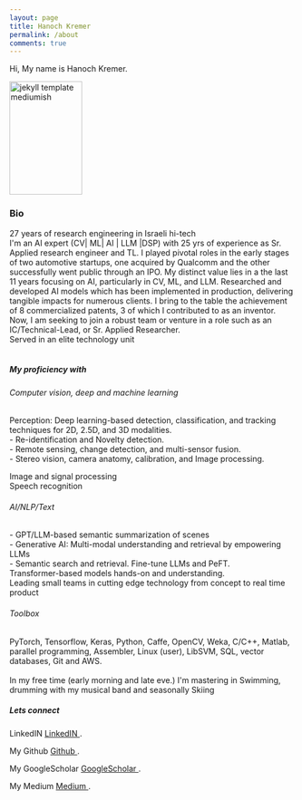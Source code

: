 ```yaml
---
layout: page
title: Hanoch Kremer
permalink: /about
comments: true
---
```


<div class="row justify-content-between">
<div class="col-md-8 pr-5">

<p>Hi, My name is Hanoch Kremer.</p>

<p class="mb-5"><img class="featured-image img-fluid" src="{{site.baseurl}}/assets/images/portrait.JPG" alt="jekyll template mediumish" height="200" width="128"/></p>
<h3>Bio</h3>

<p>27 years of research engineering in Israeli hi-tech<br>
I'm an AI expert (CV| ML| AI | LLM |DSP) with 25 yrs of experience as Sr. Applied research engineer and TL.
I played pivotal roles in the early stages of two automotive startups, one acquired by Qualcomm and the other successfully went public through an IPO.
My distinct value lies in a the last 11 years focusing on AI, particularly in CV, ML, and LLM. Researched and developed AI models which has been implemented in production, delivering tangible impacts for numerous clients. I bring to the table the achievement of 8 commercialized patents, 3 of which I contributed to as an inventor.
Now, I am seeking to join a robust team or venture in a role such as an IC/Technical-Lead, or Sr. Applied Researcher. <br>
Served in an elite technology unit<br>
<br>
<h5>My proficiency with</h5>
<h6>Computer vision, deep and machine learning</h6>
Perception: Deep learning-based detection, classification, and tracking techniques for 2D, 2.5D, and 3D modalities.<br>
- Re-identification and Novelty detection.<br>
- Remote sensing, change detection, and multi-sensor fusion.<br>
- Stereo vision, camera anatomy, calibration, and Image processing.<br>

Image and signal processing<br>
Speech recognition<br>
<h6>AI/NLP/Text</h6>
- GPT/LLM-based semantic summarization of scenes<br>
- Generative AI: Multi-modal understanding and retrieval by empowering LLMs<br>
- Semantic search and retrieval. Fine-tune LLMs and PeFT.<br>
Transformer-based models hands-on and understanding.<br>
Leading small teams in cutting edge technology from concept to real time product <br>
<h6>Toolbox</h6>
PyTorch, Tensorflow, Keras, Python, Caffe, OpenCV, Weka, C/C++, Matlab, <wbr> parallel programming, Assembler, Linux (user), LibSVM, SQL, vector databases, Git and AWS.<br>
<br>
In my free time (early morning and late eve.) I'm mastering in Swimming, drumming with my musical band and seasonally Skiing<br>
</p>
<!--p>Please, read the docs <a href="https://github.com/hanochk/">here</a>.</p-->

<!--h4>Questions or bug reports?</h4-->

<!--p>Head over to our <a href="https://github.com/hanochk">Github repository</a>!</p-->

</div>

<div class="col-md-4">

<div class="sticky-top sticky-top-80">
<h5>Lets connect</h5>

<p>LinkedIN <a target="_blank" href="https://www.linkedin.com/in/hanoch-kremer-779803/">LinkedIN <i class="fab fa-linkedin"></i></a>.</p>
<p>My Github <a target="_blank" href="https://github.com/hanochk">Github <i class="fab fa-github"></i></a>.</p>
<p>My GoogleScholar <a target="_blank" href="https://scholar.google.com/citations?user=GEjajf4AAAAJ&hl=enk">GoogleScholar <i class="fab fa-GoogleScholar"></i></a>.</p>
<p>My Medium <a target="_blank" href="https://medium.com/@hanoch.kremer">Medium <i class="fab fa-Medium"></i></a>.</p>


<!--<a target="_blank" href="" class="btn btn-danger">LinkedIn</a> <a target="_blank" href="www.linkedin.com/in/hanoch-kremer-779803/" class="btn btn-warning">Documentation</a>-->

</div>
</div>
</div>
